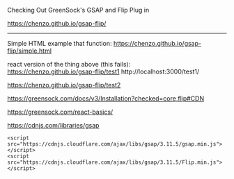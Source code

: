 
Checking Out GreenSock's GSAP and Flip Plug in

https://chenzo.github.io/gsap-flip/






-----------

Simple HTML example that function:
https://chenzo.github.io/gsap-flip/simple.html

react version of the thing above (this fails):   
https://chenzo.github.io/gsap-flip/test1 
http://localhost:3000/test1/


https://chenzo.github.io/gsap-flip/test2 










https://greensock.com/docs/v3/Installation?checked=core,flip#CDN

https://greensock.com/react-basics/

https://cdnjs.com/libraries/gsap



```
<script src="https://cdnjs.cloudflare.com/ajax/libs/gsap/3.11.5/gsap.min.js"></script>
<script src="https://cdnjs.cloudflare.com/ajax/libs/gsap/3.11.5/Flip.min.js"></script>
```